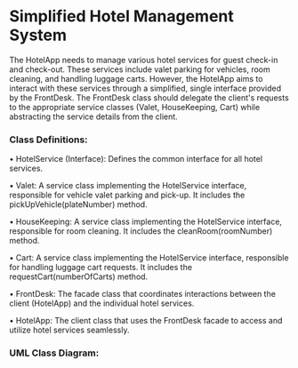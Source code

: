 # Simplified Hotel Management System

The HotelApp needs to manage various hotel services for guest check-in and check-out. These services include valet parking for vehicles, room cleaning, and handling luggage carts. However, the HotelApp aims to interact with these services through a simplified, single interface provided by the FrontDesk. The FrontDesk class should delegate the client's requests to the appropriate service classes (Valet, HouseKeeping, Cart) while abstracting the service details from the client.

### **Class Definitions:**
• HotelService (Interface): Defines the common interface for all hotel services.

• Valet: A service class implementing the HotelService interface, responsible for vehicle valet parking and pick-up. It includes the pickUpVehicle(plateNumber) method.

• HouseKeeping: A service class implementing the HotelService interface, responsible for room cleaning. It includes the cleanRoom(roomNumber) method.

• Cart: A service class implementing the HotelService interface, responsible for handling luggage cart requests. It includes the requestCart(numberOfCarts) method.

• FrontDesk: The facade class that coordinates interactions between the client (HotelApp) and the individual hotel services.

• HotelApp: The client class that uses the FrontDesk facade to access and utilize hotel services seamlessly.

### **UML Class Diagram:**
